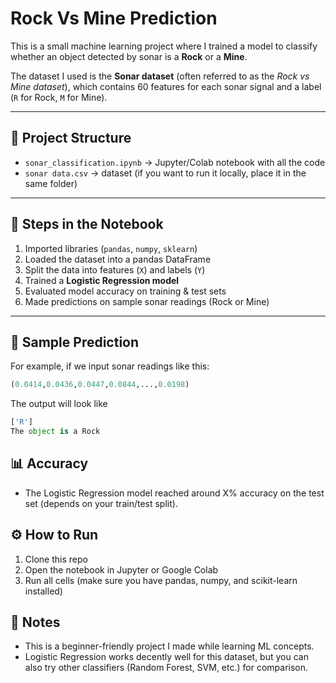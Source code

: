 # Rock Vs Mine Prediction 

This is a small machine learning project where I trained a model to classify whether an object detected by sonar is a **Rock** or a **Mine**.

The dataset I used is the **Sonar dataset** (often referred to as the *Rock vs Mine dataset*), which contains 60 features for each sonar signal and a label (`R` for Rock, `M` for Mine).

---

## 📂 Project Structure
- `sonar_classification.ipynb` → Jupyter/Colab notebook with all the code  
- `sonar data.csv` → dataset (if you want to run it locally, place it in the same folder)  

---

## 🚀 Steps in the Notebook
1. Imported libraries (`pandas`, `numpy`, `sklearn`)  
2. Loaded the dataset into a pandas DataFrame  
3. Split the data into features (`X`) and labels (`Y`)  
4. Trained a **Logistic Regression model**  
5. Evaluated model accuracy on training & test sets  
6. Made predictions on sample sonar readings (Rock or Mine)  

---

## 🔮 Sample Prediction
For example, if we input sonar readings like this:

```python
(0.0414,0.0436,0.0447,0.0844,...,0.0198)

```
The output will look like
```python
['R']
The object is a Rock
```
## 📊 Accuracy
- The Logistic Regression model reached around X% accuracy on the test set (depends on your train/test split).

## ⚙️ How to Run
1. Clone this repo
2. Open the notebook in Jupyter or Google Colab
3. Run all cells (make sure you have pandas, numpy, and scikit-learn installed)

## 📝 Notes
- This is a beginner-friendly project I made while learning ML concepts.
- Logistic Regression works decently well for this dataset, but you can also try other classifiers (Random Forest, SVM, etc.) for comparison.
